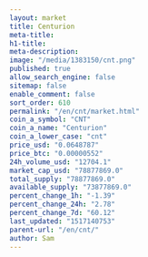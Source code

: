 ```yaml
---
layout: market
title: Centurion
meta-title: 
h1-title: 
meta-description: 
image: "/media/1383150/cnt.png"
published: true
allow_search_engine: false
sitemap: false
enable_comment: false
sort_order: 610
permalink: "/en/cnt/market.html"
coin_a_symbol: "CNT"
coin_a_name: "Centurion"
coin_a_lower_case: "cnt"
price_usd: "0.0648787"
price_btc: "0.00000552"
24h_volume_usd: "12704.1"
market_cap_usd: "78877869.0"
total_supply: "78877869.0"
available_supply: "73877869.0"
percent_change_1h: "-1.39"
percent_change_24h: "2.78"
percent_change_7d: "60.12"
last_updated: "1517140753"
parent-url: "/en/cnt/"
author: Sam
---
```


